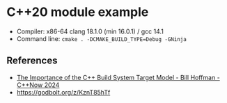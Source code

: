 # C++20 module example

* Compiler: x86-64 clang 18.1.0 (min 16.0.1) / gcc 14.1
* Command line: `cmake . -DCMAKE_BUILD_TYPE=Debug -GNinja`

## References
* [The Importance of the C++ Build System Target Model - Bill Hoffman - C++Now 2024](https://www.youtube.com/watch?v=bQQMCdIsjgw)
* <https://godbolt.org/z/KznT85hTf>
